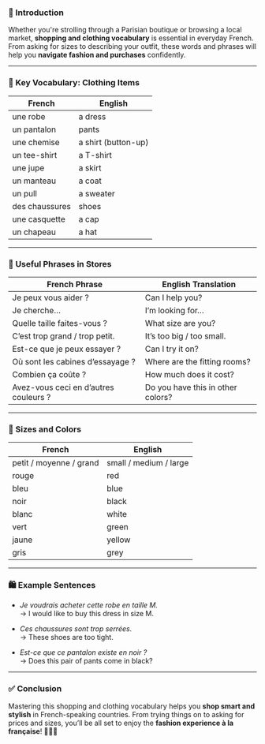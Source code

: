 
### 🎯 Introduction

Whether you're strolling through a Parisian boutique or browsing a local market, **shopping and clothing vocabulary** is essential in everyday French. From asking for sizes to describing your outfit, these words and phrases will help you **navigate fashion and purchases** confidently.

---

### 👗 Key Vocabulary: Clothing Items

|**French**|**English**|
|---|---|
|une robe|a dress|
|un pantalon|pants|
|une chemise|a shirt (button-up)|
|un tee-shirt|a T-shirt|
|une jupe|a skirt|
|un manteau|a coat|
|un pull|a sweater|
|des chaussures|shoes|
|une casquette|a cap|
|un chapeau|a hat|

---

### 💬 Useful Phrases in Stores

|**French Phrase**|**English Translation**|
|---|---|
|Je peux vous aider ?|Can I help you?|
|Je cherche…|I’m looking for…|
|Quelle taille faites-vous ?|What size are you?|
|C’est trop grand / trop petit.|It’s too big / too small.|
|Est-ce que je peux essayer ?|Can I try it on?|
|Où sont les cabines d’essayage ?|Where are the fitting rooms?|
|Combien ça coûte ?|How much does it cost?|
|Avez-vous ceci en d’autres couleurs ?|Do you have this in other colors?|

---

### 📏 Sizes and Colors

|**French**|**English**|
|---|---|
|petit / moyenne / grand|small / medium / large|
|rouge|red|
|bleu|blue|
|noir|black|
|blanc|white|
|vert|green|
|jaune|yellow|
|gris|grey|

---

### 🛍️ Example Sentences

- _Je voudrais acheter cette robe en taille M._  
    → I would like to buy this dress in size M.
    
- _Ces chaussures sont trop serrées._  
    → These shoes are too tight.
    
- _Est-ce que ce pantalon existe en noir ?_  
    → Does this pair of pants come in black?
    

---

### ✅ Conclusion

Mastering this shopping and clothing vocabulary helps you **shop smart and stylish** in French-speaking countries. From trying things on to asking for prices and sizes, you’ll be all set to enjoy the **fashion experience à la française**! 🧥🛒💬